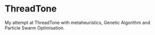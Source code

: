 # ThreadTone
My attempt at ThreadTone with metaheuristics, Genetic Algorithm and Particle Swarm Optimisation.
